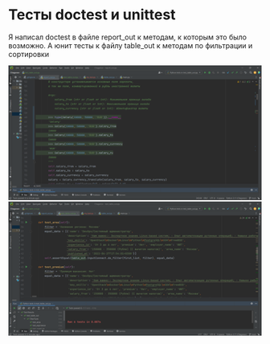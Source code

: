 # Тесты doctest и unittest
Я написал doctest в файле report_out к методам, к которым это было возможно.
А юнит тесты к файлу table_out к методам по фильтрации и сортировки

![Doctests](https://github.com/RomanChaganov/UrFU_Python_Elearn/blob/main/image/doctests.png)
![Unittests](https://github.com/RomanChaganov/UrFU_Python_Elearn/blob/main/image/unittests.png)
